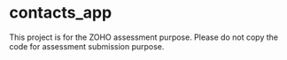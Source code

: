 # contacts_app
 This project is for the ZOHO assessment purpose. Please do not copy the code for assessment submission purpose.

